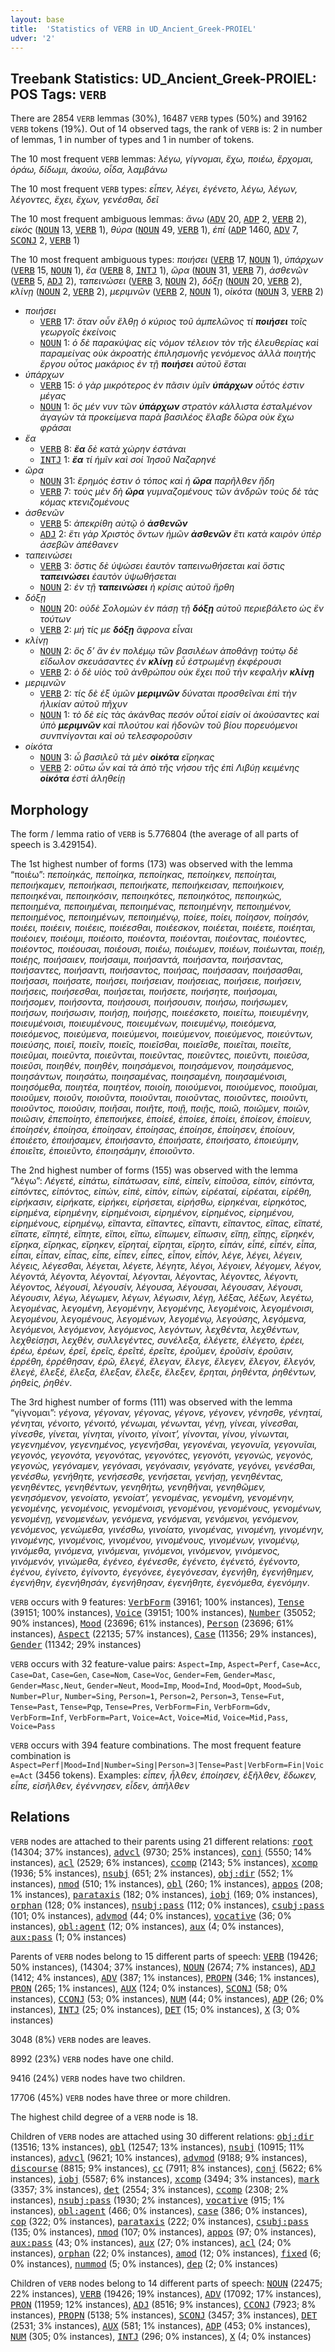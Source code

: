 ```yaml
---
layout: base
title:  'Statistics of VERB in UD_Ancient_Greek-PROIEL'
udver: '2'
---
```


## Treebank Statistics: UD_Ancient_Greek-PROIEL: POS Tags: `VERB`

There are 2854 `VERB` lemmas (30%), 16487 `VERB` types (50%) and 39162 `VERB` tokens (19%).
Out of 14 observed tags, the rank of `VERB` is: 2 in number of lemmas, 1 in number of types and 1 in number of tokens.

The 10 most frequent `VERB` lemmas: <em>λέγω, γίγνομαι, ἔχω, ποιέω, ἔρχομαι, ὁράω, δίδωμι, ἀκούω, οἶδα, λαμβάνω</em>

The 10 most frequent `VERB` types:  <em>εἶπεν, λέγει, ἐγένετο, λέγω, λέγων, λέγοντες, ἔχει, ἔχων, γενέσθαι, δεῖ</em>

The 10 most frequent ambiguous lemmas: <em>ἄνω</em> (<tt><a href="grc_proiel-pos-ADV.html">ADV</a></tt> 20, <tt><a href="grc_proiel-pos-ADP.html">ADP</a></tt> 2, <tt><a href="grc_proiel-pos-VERB.html">VERB</a></tt> 2), <em>εἰκός</em> (<tt><a href="grc_proiel-pos-NOUN.html">NOUN</a></tt> 13, <tt><a href="grc_proiel-pos-VERB.html">VERB</a></tt> 1), <em>θύρα</em> (<tt><a href="grc_proiel-pos-NOUN.html">NOUN</a></tt> 49, <tt><a href="grc_proiel-pos-VERB.html">VERB</a></tt> 1), <em>ἐπί</em> (<tt><a href="grc_proiel-pos-ADP.html">ADP</a></tt> 1460, <tt><a href="grc_proiel-pos-ADV.html">ADV</a></tt> 7, <tt><a href="grc_proiel-pos-SCONJ.html">SCONJ</a></tt> 2, <tt><a href="grc_proiel-pos-VERB.html">VERB</a></tt> 1)

The 10 most frequent ambiguous types:  <em>ποιήσει</em> (<tt><a href="grc_proiel-pos-VERB.html">VERB</a></tt> 17, <tt><a href="grc_proiel-pos-NOUN.html">NOUN</a></tt> 1), <em>ὑπάρχων</em> (<tt><a href="grc_proiel-pos-VERB.html">VERB</a></tt> 15, <tt><a href="grc_proiel-pos-NOUN.html">NOUN</a></tt> 1), <em>ἔα</em> (<tt><a href="grc_proiel-pos-VERB.html">VERB</a></tt> 8, <tt><a href="grc_proiel-pos-INTJ.html">INTJ</a></tt> 1), <em>ὥρα</em> (<tt><a href="grc_proiel-pos-NOUN.html">NOUN</a></tt> 31, <tt><a href="grc_proiel-pos-VERB.html">VERB</a></tt> 7), <em>ἀσθενῶν</em> (<tt><a href="grc_proiel-pos-VERB.html">VERB</a></tt> 5, <tt><a href="grc_proiel-pos-ADJ.html">ADJ</a></tt> 2), <em>ταπεινώσει</em> (<tt><a href="grc_proiel-pos-VERB.html">VERB</a></tt> 3, <tt><a href="grc_proiel-pos-NOUN.html">NOUN</a></tt> 2), <em>δόξῃ</em> (<tt><a href="grc_proiel-pos-NOUN.html">NOUN</a></tt> 20, <tt><a href="grc_proiel-pos-VERB.html">VERB</a></tt> 2), <em>κλίνῃ</em> (<tt><a href="grc_proiel-pos-NOUN.html">NOUN</a></tt> 2, <tt><a href="grc_proiel-pos-VERB.html">VERB</a></tt> 2), <em>μεριμνῶν</em> (<tt><a href="grc_proiel-pos-VERB.html">VERB</a></tt> 2, <tt><a href="grc_proiel-pos-NOUN.html">NOUN</a></tt> 1), <em>οἰκότα</em> (<tt><a href="grc_proiel-pos-NOUN.html">NOUN</a></tt> 3, <tt><a href="grc_proiel-pos-VERB.html">VERB</a></tt> 2)


* <em>ποιήσει</em>
  * <tt><a href="grc_proiel-pos-VERB.html">VERB</a></tt> 17: <em>ὅταν οὖν ἔλθῃ ὁ κύριος τοῦ ἀμπελῶνος τί <b>ποιήσει</b> τοῖς γεωργοῖς ἐκείνοις</em>
  * <tt><a href="grc_proiel-pos-NOUN.html">NOUN</a></tt> 1: <em>ὁ δὲ παρακύψας εἰς νόμον τέλειον τὸν τῆς ἐλευθερίας καὶ παραμείνας οὐκ ἀκροατὴς ἐπιλησμονῆς γενόμενος ἀλλὰ ποιητὴς ἔργου οὗτος μακάριος ἐν τῇ <b>ποιήσει</b> αὐτοῦ ἔσται</em>
* <em>ὑπάρχων</em>
  * <tt><a href="grc_proiel-pos-VERB.html">VERB</a></tt> 15: <em>ὁ γὰρ μικρότερος ἐν πᾶσιν ὑμῖν <b>ὑπάρχων</b> οὗτός ἐστιν μέγας</em>
  * <tt><a href="grc_proiel-pos-NOUN.html">NOUN</a></tt> 1: <em>ὃς μέν νυν τῶν <b>ὑπάρχων</b> στρατὸν κάλλιστα ἐσταλμένον ἀγαγὼν τὰ προκείμενα παρὰ βασιλέος ἔλαβε δῶρα οὐκ ἔχω φράσαι</em>
* <em>ἔα</em>
  * <tt><a href="grc_proiel-pos-VERB.html">VERB</a></tt> 8: <em><b>ἔα</b> δὲ κατὰ χώρην ἑστάναι</em>
  * <tt><a href="grc_proiel-pos-INTJ.html">INTJ</a></tt> 1: <em><b>ἔα</b> τί ἡμῖν καὶ σοί Ἰησοῦ Ναζαρηνέ</em>
* <em>ὥρα</em>
  * <tt><a href="grc_proiel-pos-NOUN.html">NOUN</a></tt> 31: <em>ἔρημός ἐστιν ὁ τόπος καὶ ἡ <b>ὥρα</b> παρῆλθεν ἤδη</em>
  * <tt><a href="grc_proiel-pos-VERB.html">VERB</a></tt> 7: <em>τοὺς μὲν δὴ <b>ὥρα</b> γυμναζομένους τῶν ἀνδρῶν τοὺς δὲ τὰς κόμας κτενιζομένους</em>
* <em>ἀσθενῶν</em>
  * <tt><a href="grc_proiel-pos-VERB.html">VERB</a></tt> 5: <em>ἀπεκρίθη αὐτῷ ὁ <b>ἀσθενῶν</b></em>
  * <tt><a href="grc_proiel-pos-ADJ.html">ADJ</a></tt> 2: <em>ἔτι γὰρ Χριστὸς ὄντων ἡμῶν <b>ἀσθενῶν</b> ἔτι κατὰ καιρὸν ὑπὲρ ἀσεβῶν ἀπέθανεν</em>
* <em>ταπεινώσει</em>
  * <tt><a href="grc_proiel-pos-VERB.html">VERB</a></tt> 3: <em>ὅστις δὲ ὑψώσει ἑαυτὸν ταπεινωθήσεται καὶ ὅστις <b>ταπεινώσει</b> ἑαυτὸν ὑψωθήσεται</em>
  * <tt><a href="grc_proiel-pos-NOUN.html">NOUN</a></tt> 2: <em>ἐν τῇ <b>ταπεινώσει</b> ἡ κρίσις αὐτοῦ ἤρθη</em>
* <em>δόξῃ</em>
  * <tt><a href="grc_proiel-pos-NOUN.html">NOUN</a></tt> 20: <em>οὐδὲ Σολομὼν ἐν πάσῃ τῇ <b>δόξῃ</b> αὐτοῦ περιεβάλετο ὡς ἓν τούτων</em>
  * <tt><a href="grc_proiel-pos-VERB.html">VERB</a></tt> 2: <em>μή τίς με <b>δόξῃ</b> ἄφρονα εἶναι</em>
* <em>κλίνῃ</em>
  * <tt><a href="grc_proiel-pos-NOUN.html">NOUN</a></tt> 2: <em>ὃς δ’ ἂν ἐν πολέμῳ τῶν βασιλέων ἀποθάνῃ τούτῳ δὲ εἴδωλον σκευάσαντες ἐν <b>κλίνῃ</b> εὖ ἐστρωμένῃ ἐκφέρουσι</em>
  * <tt><a href="grc_proiel-pos-VERB.html">VERB</a></tt> 2: <em>ὁ δὲ υἱὸς τοῦ ἀνθρώπου οὐκ ἔχει ποῦ τὴν κεφαλὴν <b>κλίνῃ</b></em>
* <em>μεριμνῶν</em>
  * <tt><a href="grc_proiel-pos-VERB.html">VERB</a></tt> 2: <em>τίς δὲ ἐξ ὑμῶν <b>μεριμνῶν</b> δύναται προσθεῖναι ἐπὶ τὴν ἡλικίαν αὐτοῦ πῆχυν</em>
  * <tt><a href="grc_proiel-pos-NOUN.html">NOUN</a></tt> 1: <em>τὸ δὲ εἰς τὰς ἀκάνθας πεσόν οὗτοί εἰσίν οἱ ἀκούσαντες καὶ ὑπὸ <b>μεριμνῶν</b> καὶ πλούτου καὶ ἡδονῶν τοῦ βίου πορευόμενοι συνπνίγονται καὶ οὐ τελεσφοροῦσιν</em>
* <em>οἰκότα</em>
  * <tt><a href="grc_proiel-pos-NOUN.html">NOUN</a></tt> 3: <em>ὦ βασιλεῦ τὰ μὲν <b>οἰκότα</b> εἴρηκας</em>
  * <tt><a href="grc_proiel-pos-VERB.html">VERB</a></tt> 2: <em>οὕτω ὦν καὶ τὰ ἀπὸ τῆς νήσου τῆς ἐπὶ Λιβύῃ κειμένης <b>οἰκότα</b> ἐστὶ ἀληθείῃ</em>

## Morphology

The form / lemma ratio of `VERB` is 5.776804 (the average of all parts of speech is 3.429154).

The 1st highest number of forms (173) was observed with the lemma “ποιέω”: <em>πεποίηκάς, πεποίηκα, πεποίηκας, πεποίηκεν, πεποίηται, πεποιήκαμεν, πεποιήκασι, πεποιήκατε, πεποιήκεισαν, πεποιήκοιεν, πεποιηκέναι, πεποιηκόσιν, πεποιηκότες, πεποιηκότος, πεποιηκώς, πεποιημένα, πεποιημέναι, πεποιημένας, πεποιημένην, πεποιημένον, πεποιημένος, πεποιημένων, πεποιημένῳ, ποίεε, ποίει, ποίησον, ποίησόν, ποιέει, ποιέειν, ποιέεις, ποιέεσθαι, ποιέεσκον, ποιέεται, ποιέετε, ποιέηται, ποιέοιεν, ποιέοιμι, ποιέοιτο, ποιέοντα, ποιέονται, ποιέοντας, ποιέοντες, ποιέοντος, ποιέουσαι, ποιέουσι, ποιέω, ποιέωμεν, ποιέων, ποιέωνται, ποιέῃ, ποιέῃς, ποιήσαιεν, ποιήσαιμι, ποιήσαντά, ποιήσαντα, ποιήσαντας, ποιήσαντες, ποιήσαντι, ποιήσαντος, ποιήσας, ποιήσασαν, ποιήσασθαι, ποιήσασι, ποιήσατε, ποιήσει, ποιήσειαν, ποιήσειας, ποιήσειε, ποιήσειν, ποιήσεις, ποιήσεσθαι, ποιήσεται, ποιήσετε, ποιήσητε, ποιήσομαι, ποιήσομεν, ποιήσοντα, ποιήσουσι, ποιήσουσιν, ποιήσω, ποιήσωμεν, ποιήσων, ποιήσωσιν, ποιήσῃ, ποιήσῃς, ποιεέσκετο, ποιείτω, ποιευμένην, ποιευμένοισι, ποιευμένους, ποιευμένων, ποιευμένῳ, ποιεόμενα, ποιεόμενος, ποιεύμενα, ποιεύμενοι, ποιεύμενον, ποιεύμενος, ποιεύντων, ποιεύσης, ποιεῖ, ποιεῖν, ποιεῖς, ποιεῖσθαι, ποιεῖσθε, ποιεῖται, ποιεῖτε, ποιεῦμαι, ποιεῦντα, ποιεῦνται, ποιεῦντας, ποιεῦντες, ποιεῦντι, ποιεῦσα, ποιεῦσι, ποιηθέν, ποιηθὲν, ποιησάμενοι, ποιησάμενον, ποιησάμενος, ποιησάντων, ποιησάτω, ποιησαμένας, ποιησαμένη, ποιησαμένοισι, ποιησόμεθα, ποιητέα, ποιητέον, ποιοίη, ποιούμενοι, ποιούμενος, ποιοῦμαι, ποιοῦμεν, ποιοῦν, ποιοῦντα, ποιοῦνται, ποιοῦντας, ποιοῦντες, ποιοῦντι, ποιοῦντος, ποιοῦσιν, ποιῆσαι, ποιῆτε, ποιῇ, ποιῇς, ποιῶ, ποιῶμεν, ποιῶν, ποιῶσιν, ἐπεποίητο, ἐπεποιήκεε, ἐποίεέ, ἐποίεε, ἐποίει, ἐποίεον, ἐποίευν, ἐποίησέν, ἐποίησα, ἐποίησαν, ἐποίησας, ἐποίησε, ἐποίησεν, ἐποίουν, ἐποιέετο, ἐποιήσαμεν, ἐποιήσαντο, ἐποιήσατε, ἐποιήσατο, ἐποιεύμην, ἐποιεῖτε, ἐποιεῦντο, ἐποιησάμην, ἐποιοῦντο</em>.

The 2nd highest number of forms (155) was observed with the lemma “λέγω”: <em>Λέγετέ, εἰπάτω, εἰπάτωσαν, εἰπέ, εἰπεῖν, εἰποῦσα, εἰπόν, εἰπόντα, εἰπόντες, εἰπόντος, εἰπών, εἰπὲ, εἰπὸν, εἰπὼν, εἰρέαταί, εἰρέαται, εἰρέθη, εἰρήκασιν, εἰρήκατε, εἰρήκει, εἰρήσεται, εἰρήσθω, εἰρηκέναι, εἰρηκότος, εἰρημένα, εἰρημένην, εἰρημένοισι, εἰρημένον, εἰρημένος, εἰρημένου, εἰρημένους, εἰρημένῳ, εἴπαντα, εἴπαντες, εἴπαντι, εἴπαντος, εἴπας, εἴπατέ, εἴπατε, εἴπητέ, εἴπητε, εἴποι, εἴπω, εἴπωμεν, εἴπωσιν, εἴπῃ, εἴπῃς, εἴρηκέν, εἴρηκα, εἴρηκας, εἴρηκεν, εἴρηταί, εἴρηται, εἴρητο, εἶπάν, εἶπέ, εἶπέν, εἶπα, εἶπαι, εἶπαν, εἶπας, εἶπε, εἶπεν, εἶπες, εἶπον, εἶπόν, λέγε, λέγει, λέγειν, λέγεις, λέγεσθαι, λέγεται, λέγετε, λέγητε, λέγοι, λέγοιεν, λέγομεν, λέγον, λέγοντά, λέγοντα, λέγονταί, λέγονται, λέγοντας, λέγοντες, λέγοντι, λέγοντος, λέγουσί, λέγουσίν, λέγουσα, λέγουσαι, λέγουσαν, λέγουσι, λέγουσιν, λέγω, λέγωμεν, λέγων, λέγωσιν, λέγῃ, λέξας, λέξων, λεγέτω, λεγομένας, λεγομένη, λεγομένην, λεγομένης, λεγομένοις, λεγομένοισι, λεγομένου, λεγομένους, λεγομένων, λεγομένῳ, λεγούσης, λεγόμενα, λεγόμενοι, λεγόμενον, λεγόμενος, λεγόντων, λεχθέντα, λεχθέντων, λεχθείσῃσι, λεχθὲν, συλλεγέντες, συνέλεξα, ἐλέγετε, ἐλέγετο, ἐρέει, ἐρέω, ἐρέων, ἐρεῖ, ἐρεῖς, ἐρεῖτέ, ἐρεῖτε, ἐροῦμεν, ἐροῦσίν, ἐροῦσιν, ἐρρέθη, ἐρρέθησαν, ἐρῶ, ἔλεγέ, ἔλεγαν, ἔλεγε, ἔλεγεν, ἔλεγον, ἔλεγόν, ἔλεγὲ, ἔλεξέ, ἔλεξα, ἔλεξαν, ἔλεξε, ἔλεξεν, ἔρηται, ῥηθέντα, ῥηθέντων, ῥηθεὶς, ῥηθὲν</em>.

The 3rd highest number of forms (111) was observed with the lemma “γίγνομαι”: <em>γέγονα, γέγοναν, γέγονας, γέγονε, γέγονεν, γένησθε, γένηταί, γένηται, γένοιτο, γένοιτό, γένωμαι, γένωνται, γένῃ, γίνεαι, γίνεσθαι, γίνεσθε, γίνεται, γίνηται, γίνοιτο, γίνοιτ’, γίνονται, γίνου, γίνωνται, γεγενημένον, γεγενημένος, γεγενῆσθαι, γεγονέναι, γεγονυῖα, γεγονυῖαι, γεγονός, γεγονότα, γεγονότας, γεγονότες, γεγονότι, γεγονώς, γεγονὸς, γεγονὼς, γεγόναμεν, γεγόνασι, γεγόνασιν, γεγόνατε, γεγόνει, γενέσθαι, γενέσθω, γενήθητε, γενήσεσθε, γενήσεται, γενήσῃ, γενηθέντας, γενηθέντες, γενηθέντων, γενηθήτω, γενηθῆναι, γενηθῶμεν, γενησόμενον, γενοίατο, γενοίατ’, γενομένας, γενομένη, γενομένην, γενομένης, γενομένοις, γενομένοισι, γενομένου, γενομένους, γενομένων, γενομένῃ, γενομενέων, γενόμενα, γενόμεναι, γενόμενοι, γενόμενον, γενόμενος, γενώμεθα, γινέσθω, γινοίατο, γινομένας, γινομένη, γινομένην, γινομένης, γινομένοις, γινομένου, γινομένους, γινομένων, γινομένῳ, γινόμεθα, γινόμενα, γινόμεναι, γινόμενοι, γινόμενον, γινόμενος, γινόμενόν, γινώμεθα, ἐγένεο, ἐγένεσθε, ἐγένετο, ἐγένετό, ἐγένοντο, ἐγένου, ἐγίνετο, ἐγίνοντο, ἐγεγόνεε, ἐγεγόνεσαν, ἐγενήθη, ἐγενήθημεν, ἐγενήθην, ἐγενήθησάν, ἐγενήθησαν, ἐγενήθητε, ἐγενόμεθα, ἐγενόμην</em>.

`VERB` occurs with 9 features: <tt><a href="grc_proiel-feat-VerbForm.html">VerbForm</a></tt> (39161; 100% instances), <tt><a href="grc_proiel-feat-Tense.html">Tense</a></tt> (39151; 100% instances), <tt><a href="grc_proiel-feat-Voice.html">Voice</a></tt> (39151; 100% instances), <tt><a href="grc_proiel-feat-Number.html">Number</a></tt> (35052; 90% instances), <tt><a href="grc_proiel-feat-Mood.html">Mood</a></tt> (23696; 61% instances), <tt><a href="grc_proiel-feat-Person.html">Person</a></tt> (23696; 61% instances), <tt><a href="grc_proiel-feat-Aspect.html">Aspect</a></tt> (22135; 57% instances), <tt><a href="grc_proiel-feat-Case.html">Case</a></tt> (11356; 29% instances), <tt><a href="grc_proiel-feat-Gender.html">Gender</a></tt> (11342; 29% instances)

`VERB` occurs with 32 feature-value pairs: `Aspect=Imp`, `Aspect=Perf`, `Case=Acc`, `Case=Dat`, `Case=Gen`, `Case=Nom`, `Case=Voc`, `Gender=Fem`, `Gender=Masc`, `Gender=Masc,Neut`, `Gender=Neut`, `Mood=Imp`, `Mood=Ind`, `Mood=Opt`, `Mood=Sub`, `Number=Plur`, `Number=Sing`, `Person=1`, `Person=2`, `Person=3`, `Tense=Fut`, `Tense=Past`, `Tense=Pqp`, `Tense=Pres`, `VerbForm=Fin`, `VerbForm=Gdv`, `VerbForm=Inf`, `VerbForm=Part`, `Voice=Act`, `Voice=Mid`, `Voice=Mid,Pass`, `Voice=Pass`

`VERB` occurs with 394 feature combinations.
The most frequent feature combination is `Aspect=Perf|Mood=Ind|Number=Sing|Person=3|Tense=Past|VerbForm=Fin|Voice=Act` (3456 tokens).
Examples: <em>εἶπεν, ἦλθεν, ἐποίησεν, ἐξῆλθεν, ἔδωκεν, εἶπε, εἰσῆλθεν, ἐγέννησεν, εἶδεν, ἀπῆλθεν</em>


## Relations

`VERB` nodes are attached to their parents using 21 different relations: <tt><a href="grc_proiel-dep-root.html">root</a></tt> (14304; 37% instances), <tt><a href="grc_proiel-dep-advcl.html">advcl</a></tt> (9730; 25% instances), <tt><a href="grc_proiel-dep-conj.html">conj</a></tt> (5550; 14% instances), <tt><a href="grc_proiel-dep-acl.html">acl</a></tt> (2529; 6% instances), <tt><a href="grc_proiel-dep-ccomp.html">ccomp</a></tt> (2143; 5% instances), <tt><a href="grc_proiel-dep-xcomp.html">xcomp</a></tt> (1936; 5% instances), <tt><a href="grc_proiel-dep-nsubj.html">nsubj</a></tt> (651; 2% instances), <tt><a href="grc_proiel-dep-obj-dir.html">obj:dir</a></tt> (552; 1% instances), <tt><a href="grc_proiel-dep-nmod.html">nmod</a></tt> (510; 1% instances), <tt><a href="grc_proiel-dep-obl.html">obl</a></tt> (260; 1% instances), <tt><a href="grc_proiel-dep-appos.html">appos</a></tt> (208; 1% instances), <tt><a href="grc_proiel-dep-parataxis.html">parataxis</a></tt> (182; 0% instances), <tt><a href="grc_proiel-dep-iobj.html">iobj</a></tt> (169; 0% instances), <tt><a href="grc_proiel-dep-orphan.html">orphan</a></tt> (128; 0% instances), <tt><a href="grc_proiel-dep-nsubj-pass.html">nsubj:pass</a></tt> (112; 0% instances), <tt><a href="grc_proiel-dep-csubj-pass.html">csubj:pass</a></tt> (101; 0% instances), <tt><a href="grc_proiel-dep-advmod.html">advmod</a></tt> (44; 0% instances), <tt><a href="grc_proiel-dep-vocative.html">vocative</a></tt> (36; 0% instances), <tt><a href="grc_proiel-dep-obl-agent.html">obl:agent</a></tt> (12; 0% instances), <tt><a href="grc_proiel-dep-aux.html">aux</a></tt> (4; 0% instances), <tt><a href="grc_proiel-dep-aux-pass.html">aux:pass</a></tt> (1; 0% instances)

Parents of `VERB` nodes belong to 15 different parts of speech: <tt><a href="grc_proiel-pos-VERB.html">VERB</a></tt> (19426; 50% instances),  (14304; 37% instances), <tt><a href="grc_proiel-pos-NOUN.html">NOUN</a></tt> (2674; 7% instances), <tt><a href="grc_proiel-pos-ADJ.html">ADJ</a></tt> (1412; 4% instances), <tt><a href="grc_proiel-pos-ADV.html">ADV</a></tt> (387; 1% instances), <tt><a href="grc_proiel-pos-PROPN.html">PROPN</a></tt> (346; 1% instances), <tt><a href="grc_proiel-pos-PRON.html">PRON</a></tt> (265; 1% instances), <tt><a href="grc_proiel-pos-AUX.html">AUX</a></tt> (124; 0% instances), <tt><a href="grc_proiel-pos-SCONJ.html">SCONJ</a></tt> (58; 0% instances), <tt><a href="grc_proiel-pos-CCONJ.html">CCONJ</a></tt> (53; 0% instances), <tt><a href="grc_proiel-pos-NUM.html">NUM</a></tt> (44; 0% instances), <tt><a href="grc_proiel-pos-ADP.html">ADP</a></tt> (26; 0% instances), <tt><a href="grc_proiel-pos-INTJ.html">INTJ</a></tt> (25; 0% instances), <tt><a href="grc_proiel-pos-DET.html">DET</a></tt> (15; 0% instances), <tt><a href="grc_proiel-pos-X.html">X</a></tt> (3; 0% instances)

3048 (8%) `VERB` nodes are leaves.

8992 (23%) `VERB` nodes have one child.

9416 (24%) `VERB` nodes have two children.

17706 (45%) `VERB` nodes have three or more children.

The highest child degree of a `VERB` node is 18.

Children of `VERB` nodes are attached using 30 different relations: <tt><a href="grc_proiel-dep-obj-dir.html">obj:dir</a></tt> (13516; 13% instances), <tt><a href="grc_proiel-dep-obl.html">obl</a></tt> (12547; 13% instances), <tt><a href="grc_proiel-dep-nsubj.html">nsubj</a></tt> (10915; 11% instances), <tt><a href="grc_proiel-dep-advcl.html">advcl</a></tt> (9621; 10% instances), <tt><a href="grc_proiel-dep-advmod.html">advmod</a></tt> (9188; 9% instances), <tt><a href="grc_proiel-dep-discourse.html">discourse</a></tt> (8815; 9% instances), <tt><a href="grc_proiel-dep-cc.html">cc</a></tt> (7911; 8% instances), <tt><a href="grc_proiel-dep-conj.html">conj</a></tt> (5622; 6% instances), <tt><a href="grc_proiel-dep-iobj.html">iobj</a></tt> (5587; 6% instances), <tt><a href="grc_proiel-dep-xcomp.html">xcomp</a></tt> (3494; 3% instances), <tt><a href="grc_proiel-dep-mark.html">mark</a></tt> (3357; 3% instances), <tt><a href="grc_proiel-dep-det.html">det</a></tt> (2554; 3% instances), <tt><a href="grc_proiel-dep-ccomp.html">ccomp</a></tt> (2308; 2% instances), <tt><a href="grc_proiel-dep-nsubj-pass.html">nsubj:pass</a></tt> (1930; 2% instances), <tt><a href="grc_proiel-dep-vocative.html">vocative</a></tt> (915; 1% instances), <tt><a href="grc_proiel-dep-obl-agent.html">obl:agent</a></tt> (466; 0% instances), <tt><a href="grc_proiel-dep-case.html">case</a></tt> (386; 0% instances), <tt><a href="grc_proiel-dep-cop.html">cop</a></tt> (322; 0% instances), <tt><a href="grc_proiel-dep-parataxis.html">parataxis</a></tt> (222; 0% instances), <tt><a href="grc_proiel-dep-csubj-pass.html">csubj:pass</a></tt> (135; 0% instances), <tt><a href="grc_proiel-dep-nmod.html">nmod</a></tt> (107; 0% instances), <tt><a href="grc_proiel-dep-appos.html">appos</a></tt> (97; 0% instances), <tt><a href="grc_proiel-dep-aux-pass.html">aux:pass</a></tt> (43; 0% instances), <tt><a href="grc_proiel-dep-aux.html">aux</a></tt> (27; 0% instances), <tt><a href="grc_proiel-dep-acl.html">acl</a></tt> (24; 0% instances), <tt><a href="grc_proiel-dep-orphan.html">orphan</a></tt> (22; 0% instances), <tt><a href="grc_proiel-dep-amod.html">amod</a></tt> (12; 0% instances), <tt><a href="grc_proiel-dep-fixed.html">fixed</a></tt> (6; 0% instances), <tt><a href="grc_proiel-dep-nummod.html">nummod</a></tt> (5; 0% instances), <tt><a href="grc_proiel-dep-dep.html">dep</a></tt> (2; 0% instances)

Children of `VERB` nodes belong to 14 different parts of speech: <tt><a href="grc_proiel-pos-NOUN.html">NOUN</a></tt> (22475; 22% instances), <tt><a href="grc_proiel-pos-VERB.html">VERB</a></tt> (19426; 19% instances), <tt><a href="grc_proiel-pos-ADV.html">ADV</a></tt> (17092; 17% instances), <tt><a href="grc_proiel-pos-PRON.html">PRON</a></tt> (11959; 12% instances), <tt><a href="grc_proiel-pos-ADJ.html">ADJ</a></tt> (8516; 9% instances), <tt><a href="grc_proiel-pos-CCONJ.html">CCONJ</a></tt> (7923; 8% instances), <tt><a href="grc_proiel-pos-PROPN.html">PROPN</a></tt> (5138; 5% instances), <tt><a href="grc_proiel-pos-SCONJ.html">SCONJ</a></tt> (3457; 3% instances), <tt><a href="grc_proiel-pos-DET.html">DET</a></tt> (2531; 3% instances), <tt><a href="grc_proiel-pos-AUX.html">AUX</a></tt> (581; 1% instances), <tt><a href="grc_proiel-pos-ADP.html">ADP</a></tt> (453; 0% instances), <tt><a href="grc_proiel-pos-NUM.html">NUM</a></tt> (305; 0% instances), <tt><a href="grc_proiel-pos-INTJ.html">INTJ</a></tt> (296; 0% instances), <tt><a href="grc_proiel-pos-X.html">X</a></tt> (4; 0% instances)

